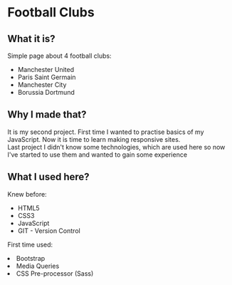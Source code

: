 <h1>Football Clubs</h1>
<h2>What it is?</h2>
<p>Simple page about 4 football clubs:
<ul>
<li>Manchester United</li>
<li>Paris Saint Germain</li>
<li>Manchester City</li>
<li>Borussia Dortmund</li>
</ul>
<h2>Why I made that?</h2>
<p>It is my second project. First time I wanted to practise basics of my JavaScript. Now it is time to learn making responsive sites.<br>
Last project I didn't know some technologies, which are used here so now I've started to use them and wanted to gain some experience</p>
<h2>What I used here?</h2>
<p>Knew before:</p>
<ul>
<li>HTML5</li>
<li>CSS3</li>
<li>JavaScript</li>
<li>GIT - Version Control</li>
</ul>
<p>First time used:</p>
<li>Bootstrap</li>
<li>Media Queries</li>
<li>CSS Pre-processor (Sass)</li>
</ul>
